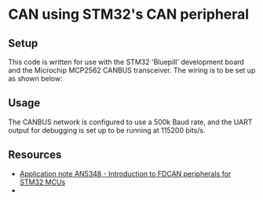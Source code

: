 # CAN using STM32's CAN peripheral

## Setup

This code is written for use with the STM32 'Bluepill' development board and the Microchip MCP2562 CANBUS transceiver. The wiring is to be set up as shown below:

## Usage

The CANBUS network is configured to use a 500k Baud rate, and the UART output for debugging is set up to be running at 115200 bits/s.

## Resources

- [Application note AN5348 - Introduction to FDCAN peripherals for STM32 MCUs](https://www.st.com/resource/en/application_note/an5348-introduction-to-fdcan-peripherals-for-stm32-mcus-stmicroelectronics.pdf)
- []()

